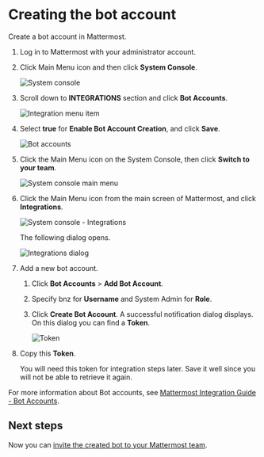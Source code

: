 # Creating the bot account

Create a bot account in Mattermost.

1.  Log in to Mattermost with your administrator account.

2.  Click Main Menu icon and then click **System Console**.

    ![System console](pathname:///v2.4.x/images/zowe-chat/mattermost_system_console.png "System console")

3.  Scroll down to **INTEGRATIONS** section and click **Bot Accounts**.

    ![Integration menu item](pathname:///v2.4.x/images/zowe-chat/system_console_integrations.png "Integration menu item")

4.  Select **true** for **Enable Bot Account Creation**, and click **Save**.

    ![Bot accounts](pathname:///v2.4.x/images/zowe-chat/bot_accounts.png "Bot accounts")

5.  Click the Main Menu icon on the System Console, then click **Switch to your team**.

    ![System console main menu](pathname:///v2.4.x/images/zowe-chat/system_console_menu.png "System console main menu")

6.  Click the Main Menu icon from the main screen of Mattermost, and click **Integrations**.

    ![System console - Integrations](pathname:///v2.4.x/images/zowe-chat/mattermost_integrations.png "System console")

    The following dialog opens.

    ![Integrations dialog](pathname:///v2.4.x/images/zowe-chat/integrations_dialog.png "Integrations dialog")

7.  Add a new bot account.

    1.  Click **Bot Accounts** \> **Add Bot Account**.

    2.  Specify bnz for **Username** and System Admin for **Role**.

    3.  Click **Create Bot Account**. A successful notification dialog displays. On this dialog you can find a **Token**.

        ![Token](pathname:///v2.4.x/images/zowe-chat/token.png)

8.  Copy this **Token**.

    You will need this token for integration steps later. Save it well since you will not be able to retrieve it again. 
    
For more information about Bot accounts, see [Mattermost Integration Guide - Bot Accounts](https://docs.mattermost.com/developer/bot-accounts.html).

## Next steps

Now you can [invite the created bot to your Mattermost team](chat_prerequisite_mattermost_invite_team.md).



